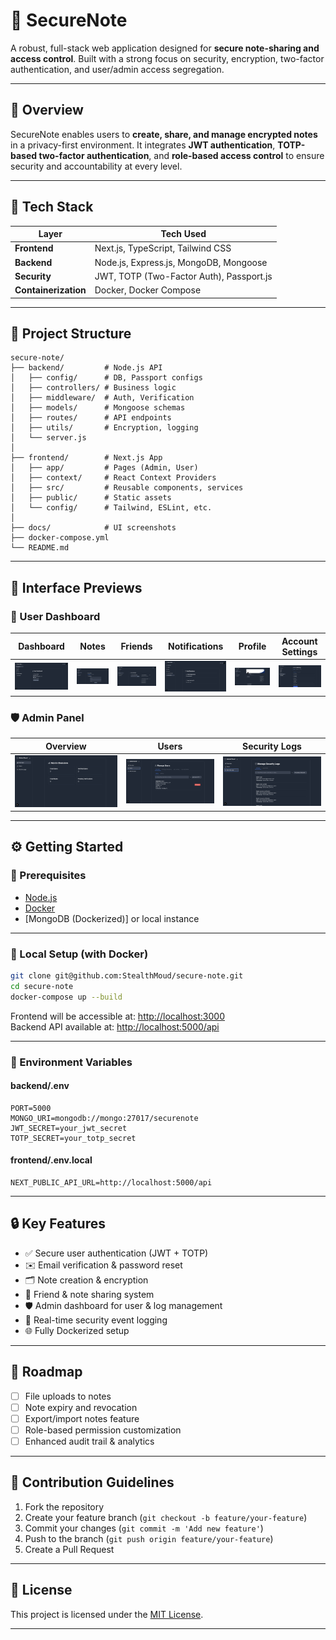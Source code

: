 # 🔐 SecureNote
A robust, full-stack web application designed for **secure note-sharing and access control**. Built with a strong focus on security, encryption, two-factor authentication, and user/admin access segregation.

---

## 🚀 Overview

SecureNote enables users to **create, share, and manage encrypted notes** in a privacy-first environment. It integrates **JWT authentication**, **TOTP-based two-factor authentication**, and **role-based access control** to ensure security and accountability at every level.

---

## 🧱 Tech Stack

| Layer      | Tech Used                                  |
|------------|---------------------------------------------|
| **Frontend** | Next.js, TypeScript, Tailwind CSS             |
| **Backend**  | Node.js, Express.js, MongoDB, Mongoose       |
| **Security** | JWT, TOTP (Two-Factor Auth), Passport.js     |
| **Containerization** | Docker, Docker Compose                     |
---

## 📁 Project Structure

```
secure-note/
├── backend/         # Node.js API
│   ├── config/      # DB, Passport configs
│   ├── controllers/ # Business logic
│   ├── middleware/  # Auth, Verification
│   ├── models/      # Mongoose schemas
│   ├── routes/      # API endpoints
│   ├── utils/       # Encryption, logging
│   └── server.js
│
├── frontend/        # Next.js App
│   ├── app/         # Pages (Admin, User)
│   ├── context/     # React Context Providers
│   ├── src/         # Reusable components, services
│   ├── public/      # Static assets
│   └── config/      # Tailwind, ESLint, etc.
│
├── docs/            # UI screenshots
├── docker-compose.yml
└── README.md
```

---

## 📸 Interface Previews

### 👤 User Dashboard

| Dashboard | Notes | Friends | Notifications | Profile | Account Settings |
|----------|-------|---------|---------------|---------|------------------|
| ![](docs/User%20Panel%20%7C%20Dashboard.png) | ![](docs/User%20Panel%20%7C%20Notes.png) | ![](docs/User%20Panel%20%7C%20Friends.png) | ![](docs/User%20Panel%20%7C%20Notifications.png) | ![](docs/User%20Panel%20%7C%20Profile.png) | ![](docs/User%20Panel%20%7C%20Account%20Settigs.png) |

### 🛡️ Admin Panel

| Overview | Users | Security Logs |
|----------|-------|----------------|
| ![](docs/Admin%20Panel%20%7C%20Overview.png) | ![](docs/Admin%20Panel%20%7C%20Users.png) | ![](docs/Admin%20Panel%20%7C%20Security%20Logs.png) |

---

## ⚙️ Getting Started

### 🔧 Prerequisites

- [Node.js](https://nodejs.org)
- [Docker](https://www.docker.com/)
- [MongoDB (Dockerized)] or local instance

---

### 🧪 Local Setup (with Docker)

```bash
git clone git@github.com:StealthMoud/secure-note.git
cd secure-note
docker-compose up --build
```

Frontend will be accessible at: [http://localhost:3000](http://localhost:3000)  
Backend API available at: [http://localhost:5000/api](http://localhost:5000/api)

---

### 🔐 Environment Variables

#### backend/.env

```env
PORT=5000
MONGO_URI=mongodb://mongo:27017/securenote
JWT_SECRET=your_jwt_secret
TOTP_SECRET=your_totp_secret
```

#### frontend/.env.local

```env
NEXT_PUBLIC_API_URL=http://localhost:5000/api
```

---

## 🔒 Key Features

- ✅ Secure user authentication (JWT + TOTP)
- ✉️ Email verification & password reset
- 🗂️ Note creation & encryption
- 🤝 Friend & note sharing system
- 🛡️ Admin dashboard for user & log management
- 🧾 Real-time security event logging
- 🌐 Fully Dockerized setup

---

## 📌 Roadmap

- [ ] File uploads to notes
- [ ] Note expiry and revocation
- [ ] Export/import notes feature
- [ ] Role-based permission customization
- [ ] Enhanced audit trail & analytics

---

## 🤝 Contribution Guidelines

1. Fork the repository
2. Create your feature branch (`git checkout -b feature/your-feature`)
3. Commit your changes (`git commit -m 'Add new feature'`)
4. Push to the branch (`git push origin feature/your-feature`)
5. Create a Pull Request

---

## 📝 License

This project is licensed under the [MIT License](LICENSE).

---
